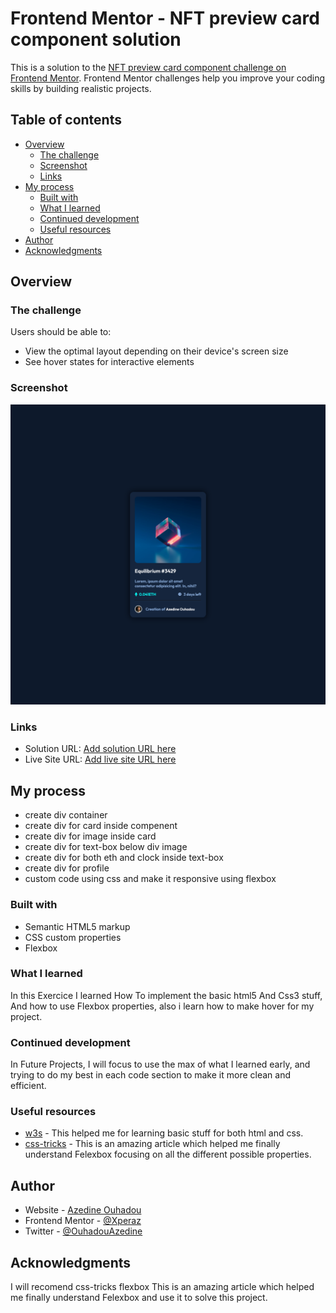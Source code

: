 # Frontend Mentor - NFT preview card component solution

This is a solution to the [NFT preview card component challenge on Frontend Mentor](https://www.frontendmentor.io/challenges/nft-preview-card-component-SbdUL_w0U). Frontend Mentor challenges help you improve your coding skills by building realistic projects. 

## Table of contents

- [Overview](#overview)
  - [The challenge](#the-challenge)
  - [Screenshot](#screenshot)
  - [Links](#links)
- [My process](#my-process)
  - [Built with](#built-with)
  - [What I learned](#what-i-learned)
  - [Continued development](#continued-development)
  - [Useful resources](#useful-resources)
- [Author](#author)
- [Acknowledgments](#acknowledgments)


## Overview

### The challenge

Users should be able to:

- View the optimal layout depending on their device's screen size
- See hover states for interactive elements

### Screenshot

![](./screenshot.png)


### Links

- Solution URL: [Add solution URL here](https://your-solution-url.com)
- Live Site URL: [Add live site URL here](https://your-live-site-url.com)

## My process

- create div container
- create div for card inside compenent 
- create div for image inside card
- create div for text-box below div image
- create div for both eth and clock inside text-box
- create div for profile
- custom code using css and make it responsive using flexbox 

### Built with

- Semantic HTML5 markup
- CSS custom properties
- Flexbox

### What I learned

In this Exercice I learned How To implement the basic html5 And Css3 stuff, And how to use Flexbox properties, also i learn how to make hover for my project.


### Continued development

In Future Projects, I will focus to use the max of what I learned early, and trying to do my best in each code section to make it more clean and efficient.

### Useful resources

- [w3s](https://www.w3schools.com/) - This helped me for learning basic stuff for both html and css.
- [css-tricks](https://css-tricks.com/snippets/css/a-guide-to-flexbox/) - This is an amazing article which helped me finally understand Felexbox focusing on all the different possible properties.


## Author

- Website - [Azedine Ouhadou](https://github.com/Xperaz)
- Frontend Mentor - [@Xperaz](https://www.frontendmentor.io/profile/Xperaz)
- Twitter - [@OuhadouAzedine](https://www.twitter.com/OuhadouAzedine)


## Acknowledgments

I will recomend css-tricks flexbox This is an amazing article which helped me finally understand Felexbox and use it to solve this project.
